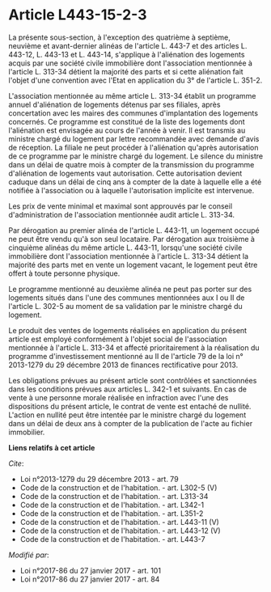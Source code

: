# Article L443-15-2-3

La présente sous-section, à l'exception des quatrième à septième, neuvième et avant-dernier alinéas de l'article L. 443-7 et
des articles L. 443-12, L. 443-13 et L. 443-14, s'applique à l'aliénation des logements acquis par une société civile
immobilière dont l'association mentionnée à l'article L. 313-34 détient la majorité des parts et si cette aliénation fait
l'objet d'une convention avec l'Etat en application du 3° de l'article L. 351-2. 

L'association mentionnée au même article L. 313-34 établit un programme annuel d'aliénation de logements détenus par ses
filiales, après concertation avec les maires des communes d'implantation des logements concernés. Ce programme est constitué
de la liste des logements dont l'aliénation est envisagée au cours de l'année à venir. Il est transmis au ministre chargé du
logement par lettre recommandée avec demande d'avis de réception. La filiale ne peut procéder à l'aliénation qu'après
autorisation de ce programme par le ministre chargé du logement. Le silence du ministre dans un délai de quatre mois à
compter de la transmission du programme d'aliénation de logements vaut autorisation. Cette autorisation devient caduque dans
un délai de cinq ans à compter de la date à laquelle elle a été notifiée à l'association ou à laquelle l'autorisation
implicite est intervenue. 

Les prix de vente minimal et maximal sont approuvés par le conseil d'administration de l'association mentionnée audit article
L. 313-34. 

Par dérogation au premier alinéa de l'article L. 443-11, un logement occupé ne peut être vendu qu'à son seul locataire. Par
dérogation aux troisième à cinquième alinéas du même article L. 443-11, lorsqu'une société civile immobilière dont
l'association mentionnée à l'article L. 313-34 détient la majorité des parts met en vente un logement vacant, le logement
peut être offert à toute personne physique. 

Le programme mentionné au deuxième alinéa ne peut pas porter sur des logements situés dans l'une des communes mentionnées aux
I ou II de l'article L. 302-5 au moment de sa validation par le ministre chargé du logement. 

Le produit des ventes de logements réalisées en application du présent article est employé conformément à l'objet social de
l'association mentionnée à l'article L. 313-34 et affecté prioritairement à la réalisation du programme d'investissement
mentionné au II de l'article 79 de la loi n° 2013-1279 du 29 décembre 2013 de finances rectificative pour 2013. 

Les obligations prévues au présent article sont contrôlées et sanctionnées dans les conditions prévues aux articles L. 342-1
et suivants. En cas de vente à une personne morale réalisée en infraction avec l'une des dispositions du présent article, le
contrat de vente est entaché de nullité. L'action en nullité peut être intentée par le ministre chargé du logement dans un
délai de deux ans à compter de la publication de l'acte au fichier immobilier.

**Liens relatifs à cet article**

_Cite_:

  - Loi n°2013-1279 du 29 décembre 2013 - art. 79
  - Code de la construction et de l'habitation. - art. L302-5 (V)
  - Code de la construction et de l'habitation. - art. L313-34
  - Code de la construction et de l'habitation. - art. L342-1
  - Code de la construction et de l'habitation. - art. L351-2
  - Code de la construction et de l'habitation. - art. L443-11 (V)
  - Code de la construction et de l'habitation. - art. L443-12 (V)
  - Code de la construction et de l'habitation. - art. L443-7

_Modifié par_:

  - Loi n°2017-86 du 27 janvier 2017 - art. 101
  - Loi n°2017-86 du 27 janvier 2017 - art. 84
